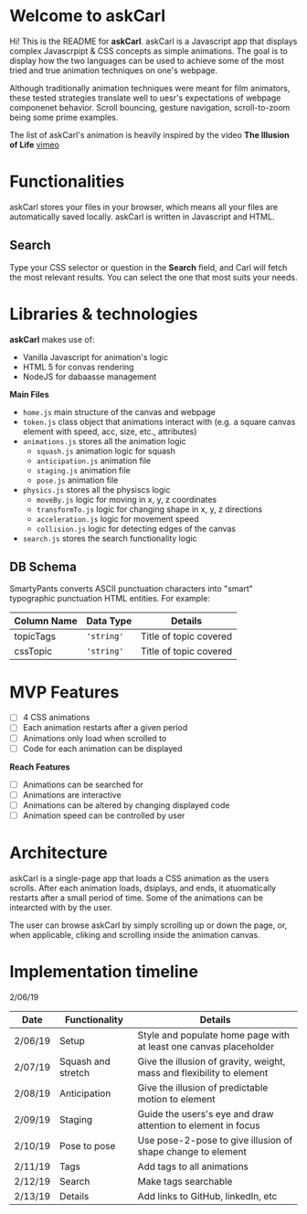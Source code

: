 # Welcome to askCarl

Hi! This is the README for **askCarl**. askCarl is a Javascript app that displays complex Javascrpipt & CSS concepts as simple animations. The goal is to display how the two languages can be used to achieve some of the most tried and true animation techniques on one's webpage.

Although traditionally animation techniques were meant for film animators, these tested strategies translate well to uesr's expectations of webpage componenet behavior. Scroll bouncing, gesture navigation, scroll-to-zoom being some prime examples.

The list of askCarl's animation is heavily inspired by the video **The Illusion of Life** [vimeo](https://vimeo.com/93206523)


# Functionalities

askCarl stores your files in your browser, which means all your files are automatically saved locally. askCarl is written in Javascript and HTML.

## Search

Type your CSS selector or question in the **Search** field, and Carl will fetch the most relevant results. You can select the one that most suits your needs.


# Libraries & technologies

**askCarl** makes use of:
- Vanilla Javascript for animation's logic
- HTML 5 for convas rendering
- NodeJS for dabaasse management

**Main Files**

- ``home.js`` main structure of the canvas and webpage
- ``token.js`` class object that animations interact with (e.g. a square canvas element with speed, acc, size, etc., attributes)
- ``animations.js`` stores all the animation logic
  - ``squash.js`` animation logic for squash
  - ``anticipation.js`` animation file
  - ``staging.js`` animation file
  - ``pose.js`` animation file
- ``physics.js`` stores all the physiscs logic
  - ``moveBy.js`` logic for moving in x, y, z coordinates
  - ``transformTo.js`` logic for changing shape in x, y, z directions
  - ``acceleration.js`` logic for movement speed
  - ``collision.js`` logic for detecting edges of the canvas
- ``search.js`` stores the search functionality logic



## DB Schema

SmartyPants converts ASCII punctuation characters into "smart" typographic punctuation HTML entities. For example:

|   Column Name  |         Data Type             |      Details                |
|----------------|-------------------------------|-----------------------------|
|   topicTags    |         `'string'`            |   Title of topic covered    |   
|   cssTopic     |         `'string'`            |   Title of topic covered    |

# MVP Features

- [ ] 4 CSS animations
- [ ] Each animation restarts after a given period
- [ ] Animations only load when scrolled to
- [ ] Code for each animation can be displayed

**Reach Features**
- [ ] Animations can be searched for
- [ ] Animations are interactive
- [ ] Animations can be altered by changing displayed code
- [ ] Animation speed can be controlled by user

# Architecture 

askCarl is a single-page app that loads a CSS animation as the users scrolls. After each animation loads, dsiplays, and ends, it atuomatically restarts after a small period of time. Some of the animations can be intearcted with by the user. 

The user can browse askCarl by simply scrolling up or down the page, or, when applicable, cliking and scrolling inside the animation canvas.

# Implementation timeline

2/06/19 

|      Date      |         Functionality         |      Details                |
|----------------|-------------------------------|-----------------------------|
|    2/06/19     |   Setup                       |   Style and populate home page with at least one canvas placeholder |
|    2/07/19     |   Squash and stretch          |   Give the illusion of gravity, weight, mass and flexibility to element |
|    2/08/19     |   Anticipation                |   Give the illusion of predictable motion to element           |
|    2/09/19     |   Staging                     |   Guide the users's eye and draw attention to element in focus |
|    2/10/19     |   Pose to pose                |   Use pose-2-pose to give illusion of shape change to element  |
|    2/11/19     |   Tags                        |   Add tags to all animations                                   |
|    2/12/19     |   Search                      |   Make tags searchable                                         |
|    2/13/19     |   Details                     |   Add links to GitHub, linkedIn, etc                           |